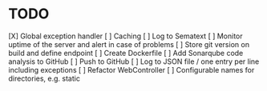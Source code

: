 # TODO

[X] Global exception handler
[ ] Caching
[ ] Log to Sematext
[ ] Monitor uptime of the server and alert in case of problems
[ ] Store git version on build and define endpoint
[ ] Create Dockerfile
[ ] Add Sonarqube code analysis to GitHub
[ ] Push to GitHub
[ ] Log to JSON file / one entry per line including exceptions
[ ] Refactor WebController
[ ] Configurable names for directories, e.g. static